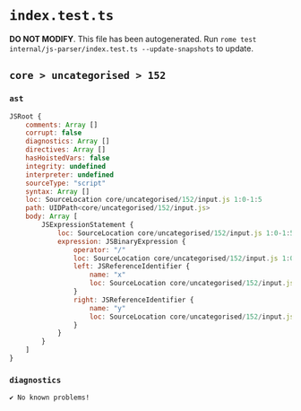 # `index.test.ts`

**DO NOT MODIFY**. This file has been autogenerated. Run `rome test internal/js-parser/index.test.ts --update-snapshots` to update.

## `core > uncategorised > 152`

### `ast`

```javascript
JSRoot {
	comments: Array []
	corrupt: false
	diagnostics: Array []
	directives: Array []
	hasHoistedVars: false
	integrity: undefined
	interpreter: undefined
	sourceType: "script"
	syntax: Array []
	loc: SourceLocation core/uncategorised/152/input.js 1:0-1:5
	path: UIDPath<core/uncategorised/152/input.js>
	body: Array [
		JSExpressionStatement {
			loc: SourceLocation core/uncategorised/152/input.js 1:0-1:5
			expression: JSBinaryExpression {
				operator: "/"
				loc: SourceLocation core/uncategorised/152/input.js 1:0-1:5
				left: JSReferenceIdentifier {
					name: "x"
					loc: SourceLocation core/uncategorised/152/input.js 1:0-1:1 (x)
				}
				right: JSReferenceIdentifier {
					name: "y"
					loc: SourceLocation core/uncategorised/152/input.js 1:4-1:5 (y)
				}
			}
		}
	]
}
```

### `diagnostics`

```
✔ No known problems!

```

